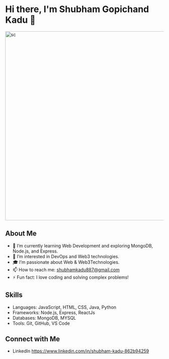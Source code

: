 # Hi there, I'm Shubham Gopichand Kadu 👋


<img src="https://github.com/user-attachments/assets/e9b462ab-9b43-4718-9ac7-b6a293bc8d3e" alt="sc" width="600" />


## About Me

- 🌱 I’m currently learning Web Development and exploring MongoDB, Node.js, and Express.
- 💼 I’m interested in DevOps and Web3 technologies.
- 🎓 I’m passionate about Web & Web3Technologies.
- 📫 How to reach me: shubhamkadu887@gmail.com
- ⚡ Fun fact: I love coding and solving complex problems!

## Skills

- Languages: JavaScript, HTML, CSS, Java, Python 
- Frameworks: Node.js, Express, ReactJs
- Databases: MongoDB, MYSQL
- Tools: Git, GitHub, VS Code

## Connect with Me

- LinkedIn https://www.linkedin.com/in/shubham-kadu-862b94259

